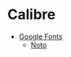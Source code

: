 # Calibre

- [Google Fonts](https://fonts.google.com/)
  - [Noto](https://fonts.google.com/?query=chinese)
